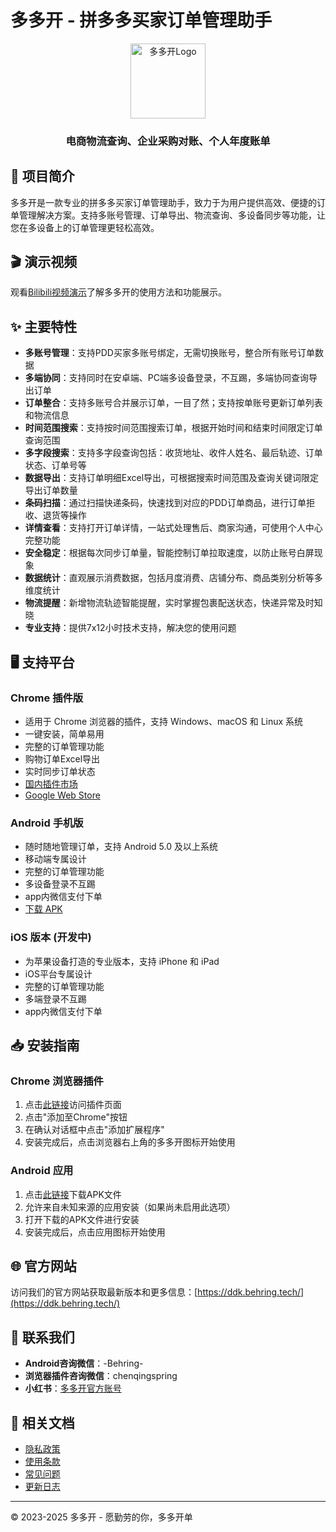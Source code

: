 # 多多开 - 拼多多买家订单管理助手

<div align="center">
  <img src="assets/images/logo.png" alt="多多开Logo" width="120">
  <h3>电商物流查询、企业采购对账、个人年度账单</h3>
</div>

## 📖 项目简介

多多开是一款专业的拼多多买家订单管理助手，致力于为用户提供高效、便捷的订单管理解决方案。支持多账号管理、订单导出、物流查询、多设备同步等功能，让您在多设备上的订单管理更轻松高效。

## 🎬 演示视频

观看[Bilibili视频演示](https://www.bilibili.com/video/BV1VEo2YiEjZ/)了解多多开的使用方法和功能展示。

## ✨ 主要特性

- **多账号管理**：支持PDD买家多账号绑定，无需切换账号，整合所有账号订单数据
- **多端协同**：支持同时在安卓端、PC端多设备登录，不互踢，多端协同查询导出订单
- **订单整合**：支持多账号合并展示订单，一目了然；支持按单账号更新订单列表和物流信息
- **时间范围搜索**：支持按时间范围搜索订单，根据开始时间和结束时间限定订单查询范围
- **多字段搜索**：支持多字段查询包括：收货地址、收件人姓名、最后轨迹、订单状态、订单号等
- **数据导出**：支持订单明细Excel导出，可根据搜索时间范围及查询关键词限定导出订单数量
- **条码扫描**：通过扫描快递条码，快速找到对应的PDD订单商品，进行订单拒收、退货等操作
- **详情查看**：支持打开订单详情，一站式处理售后、商家沟通，可使用个人中心完整功能
- **安全稳定**：根据每次同步订单量，智能控制订单拉取速度，以防止账号白屏现象
- **数据统计**：直观展示消费数据，包括月度消费、店铺分布、商品类别分析等多维度统计
- **物流提醒**：新增物流轨迹智能提醒，实时掌握包裹配送状态，快递异常及时知晓
- **专业支持**：提供7x12小时技术支持，解决您的使用问题

## 🖥️ 支持平台

### Chrome 插件版
- 适用于 Chrome 浏览器的插件，支持 Windows、macOS 和 Linux 系统
- 一键安装，简单易用
- 完整的订单管理功能
- 购物订单Excel导出
- 实时同步订单状态
- [国内插件市场](https://www.crxsoso.com/webstore/detail/bljbniggeppfcchhiaimedhejcnpedii)
- [Google Web Store](https://chromewebstore.google.com/detail/bljbniggeppfcchhiaimedhejcnpedii)

### Android 手机版
- 随时随地管理订单，支持 Android 5.0 及以上系统
- 移动端专属设计
- 完整的订单管理功能
- 多设备登录不互踢
- app内微信支付下单
- [下载 APK](https://ddk.behring.tech/duoduokai.apk)

### iOS 版本 (开发中)
- 为苹果设备打造的专业版本，支持 iPhone 和 iPad
- iOS平台专属设计
- 完整的订单管理功能
- 多端登录不互踢
- app内微信支付下单

## 📥 安装指南

### Chrome 浏览器插件
1. 点击[此链接](https://www.crxsoso.com/webstore/detail/bljbniggeppfcchhiaimedhejcnpedii)访问插件页面
2. 点击"添加至Chrome"按钮
3. 在确认对话框中点击"添加扩展程序"
4. 安装完成后，点击浏览器右上角的多多开图标开始使用

### Android 应用
1. 点击[此链接](https://ddk.behring.tech/duoduokai.apk)下载APK文件
2. 允许来自未知来源的应用安装（如果尚未启用此选项）
3. 打开下载的APK文件进行安装
4. 安装完成后，点击应用图标开始使用

## 🌐 官方网站

访问我们的官方网站获取最新版本和更多信息：[https://ddk.behring.tech/](https://ddk.behring.tech/)

## 📱 联系我们

- **Android咨询微信**：-Behring-
- **浏览器插件咨询微信**：chenqingspring
- **小红书**：[多多开官方账号](https://www.xiaohongshu.com/user/profile/64e83c1a000000000100fc91)

## 📝 相关文档

- [隐私政策](./pages/privacy.html)
- [使用条款](./pages/terms.html)
- [常见问题](./pages/faq.html)
- [更新日志](./pages/changelog.html)

---

© 2023-2025 多多开 - 愿勤劳的你，多多开单 